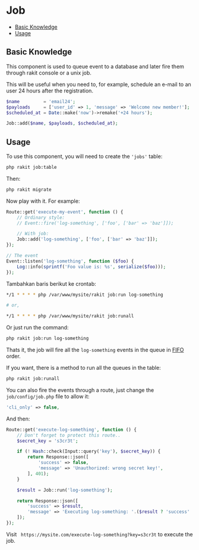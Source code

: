 # Job

<!-- MarkdownTOC autolink="true" autoanchor="true" levels="2,3" bracket="round" lowercase="only_ascii" -->

- [Basic Knowledge](#pengetahuan-dasar)
- [Usage](#cara-penggunaan)

<!-- /MarkdownTOC -->


<a id="pengetahuan-dasar"></a>
## Basic Knowledge

This component is used to queue event to a database and later fire them through rakit console or a unix job.

This will be useful when you need to, for example, schedule an e-mail to an user 24 hours after the registration.

```php
$name         = 'email24';
$payloads     = ['user_id' => 1, 'message' => 'Welcome new member!'];
$scheduled_at = Date::make('now')->remake('+24 hours');

Job::add($name, $payloads, $scheduled_at);
```


<a id="cara-penggunaan"></a>
## Usage

To use this component, you will need to create the `'jobs'` table:

```bash
php rakit job:table
```

Then:

```bash
php rakit migrate
```

Now play with it. For example:

```php
Route::get('execute-my-event', function () {
    // Ordinary style:
    // Event::fire('log-something', ['foo', ['bar' => 'baz']]);

    // With job:
    Job::add('log-something', ['foo', ['bar' => 'baz']]);
});

// The event
Event::listen('log-something', function ($foo) {
    Log::info(sprintf('Foo value is: %s', serialize($foo)));
});
```

Tambahkan baris berikut ke crontab:

```bash
*/1 * * * * php /var/www/mysite/rakit job:run log-something

# or,

*/1 * * * * php /var/www/mysite/rakit job:runall
```

Or just run the command:

```bash
php rakit job:run log-something
```

Thats it, the job will fire all the `log-something` events
in the queue in [FIFO](http://en.wikipedia.org/wiki/FIFO) order.

If you want, there is a method to run all the queues in the table:

```bash
php rakit job:runall
```

You can also fire the events through a route, just change the `job/config/job.php` file to allow it:

```php
'cli_only' => false,
```

And then:

```php
Route::get('execute-log-something', function () {
    // Don't forget to protect this route..
    $secret_key = 's3cr3t';

    if (! Hash::check(Input::query('key'), $secret_key)) {
        return Response::json([
            'success' => false,
            'message' => 'Unauthorized: wrong secret key!',
        ], 401);
    }

    $result = Job::run('log-something');

    return Response::json([
        'success' => $result,
        'message' => 'Executing log-something: '.($result ? 'success' : 'failed'),
    ]);
});
```

Visit ` https://mysite.com/execute-log-something?key=s3cr3t` to execute the job.
